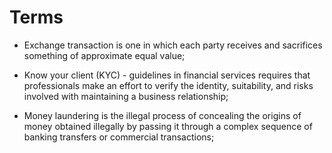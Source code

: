 # Terms

- Exchange transaction is one in which each party receives and sacrifices something of approximate equal value;

- Know your client (KYC) - guidelines in financial services requires that professionals make an effort to verify the identity, suitability, and risks involved with maintaining a business relationship;

- Money laundering is the illegal process of concealing the origins of money obtained illegally by passing it through a complex sequence of banking transfers or commercial transactions;
